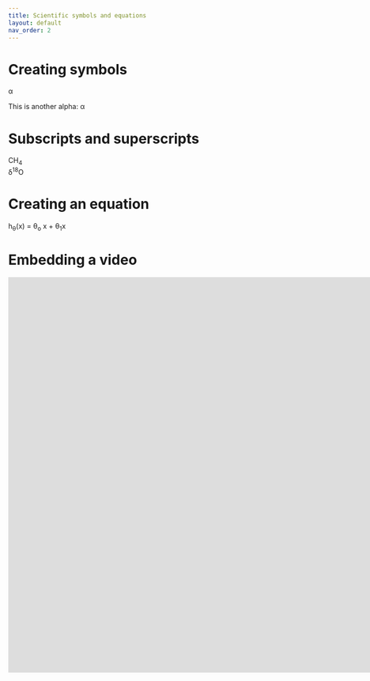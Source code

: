```yaml
---
title: Scientific symbols and equations
layout: default
nav_order: 2
---
```


# Creating symbols

&alpha; 

This is another alpha: &#945; 

# Subscripts and superscripts
CH<sub>4</sub>
<br>
&delta;<sup>18</sup>O

# Creating an equation
h<sub>&theta;</sub>(x) = &theta;<sub>o</sub> x + &theta;<sub>1</sub>x

# Embedding a video
<iframe width="1903" height="800" src="https://www.youtube.com/embed/dQw4w9WgXcQ" frameborder="0" allow="accelerometer; autoplay; clipboard-write; encrypted-media; gyroscope; picture-in-picture" allowfullscreen></iframe>
